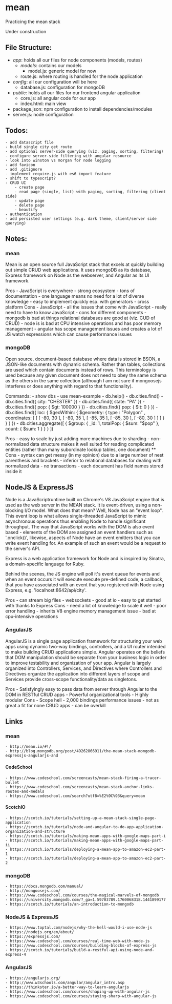 # mean
Practicing the mean stack

Under construction

## File Structure:
- _app_: holds all our files for node components (models, routes)
    - _models_: contains our models
        - model.js: generic model for now
    - route.js: where routing is handled for the node application
- _config_: all our configuration will be here
    - database.js: configuration for mongoDB
- _public_: holds all our files for our frontend angular application
    - core.js: all angular code for our app
    - index.html: main view
- package.json: npm configuration to install dependencies/modules
- server.js: node configuration

## Todos:
    - add datascript file
    - build single city get route
    - add optional server-side querying (viz. paging, sorting, filtering)
    - configure server-side filtering with angular resource
    - look into winston vs morgan for node logging
    - add favicon
    - add .gitignore
    - implement require.js with es6 import feature
    - shift to typescript?
    - CRUD UI
        - create page
        - read page (single, list) with paging, sorting, filtering (client side)
        - update page
        - delete page
        - beautify
    - authentication
    - add persisted user settings (e.g. dark theme, client/server side querying)

## Notes:
### mean
Mean is an open source full JavaScript stack that excels at quickly building out simple CRUD web applications. It uses mongoDB as its database, Express framework on Node as the webserver, and Angular as its UI framework.

Pros
    - JavaScript is everywhere
		- strong ecosystem
		- tons of documentation
		- one language means no need for a lot of diverse knowledge
	- easy to implement quickly esp. with generators
	- cross platform
Cons
    - JavaScript
		- all the issues that come with JavaScript
		- really need to have to know JavaScript
	- cons for different components
        - mongodb is bad at things relational databases are good at (viz. CUD of CRUD)
        - node is is bad at CPU intensive operations and has poor memory management
        - angular has scope management issues and creates a lot of JS watch expressions which can cause performance issues 

### mongoDB
Open source, document-based database where data is stored in BSON, a JSON-like documents with dynamic schema. Rather than tables, collections are used which contain documents instead of rows. This terminology is used because any given document does not need to obey the same schema as the others in the same collection (although I am not sure if mongoosejs interferes or does anything with regard to that functionality).

Commands:
    - show dbs
    - use mean-example
    - db.help()
    - db.cities.find()
    - db.cities.find({ city: "CHESTER" })
    - db.cities.find({ state: "PA" })
    - db.cities.find({ pop: { $gt: 100000 } })
    - db.cities.find({ pop: { $lt: 0 } })
    - db.cities.find({ loc: { $geoWithin: { $geometry: { type : "Polygon" , coordinates: [ [ [ -80, 30 ], [ -80, 35 ], [ -85, 35 ], [ -85, 30 ], [ -80, 30 ] ] ] } } } })
    - db.cities.aggregate([ { $group: { _id: 1, totalPop: { $sum: "$pop" }, count: { $sum: 1 } } } ]) 

Pros
    - easy to scale by just adding more machines due to sharding
    - non-normalized data structure makes it well suited for reading complicated entities (rather than many subordinate lookup tables, one document) **
Cons
    - syntax can get messy (in my opinion) due to a large number of nest parenthesis and brackets
    - inferior to relational databases for dealing with normalized data
    - no transactions
    - each document has field names stored inside it


## NodeJS & ExpressJS
Node is a JavaScriptruntime built on Chrome's V8 JavaScript engine that is used as the web server in the MEAN stack. It is event-driven, using a non-blocking I/O model. What does that mean? Well, Node has an "event loop". This event loop is what allows single-threaded JavaScript to mimic asynchronous operations thus enabling Node to handle significant throughput. The way that JavaScript works with the DOM is also event based - elements of the DOM are assigned an event handlers such as '.onclick()', likewise, aspects of Node have an event emitters that you can write event handling for. An example of such an event would be a request to the server's API.

Express is a web application framework for Node and is inspired by Sinatra, a domain-specific language for Ruby.

Behind the scenes, the JS engine will poll it's event queue for events and when an event occurs it will execute execute pre-defined code, a callback, that you have associated with an event that you registered with Node using Express, e.g. 'localhost:8642/api/city'.

Pros
    - can stream big files
    - websockets
    - good at io
    - easy to get started with thanks to Express
Cons
    - need a lot of knowledge to scale it well
    - poor error handling
    - inherits V8 engine memory management issue
    - bad at cpu-intensive operations
### AngularJS
AngularJS is a single page application framework for structuring your web apps using dynamic two-way bindings, controllers, and a UI router intended to make building CRUD applications simple. Angular operates on the beliefs that DOM manipulation should be separate from your business logic in order to improve testability and organization of your app. Angular is largely organized into Controllers, Services, and Directives where Controllers and Directives organize the application into different layers of scope and Services provide cross-scope functionality/data as singletons.

Pros
    - Satisfyingly easy to pass data from server through Angular to the DOM in RESTful CRUD apps
    - Powerful organizational tools
    - Highly modular
Cons
    - Scope hell
    - 2,000 bindings performance issues
    - not as great a fit for none CRUD apps
    - can be overkill

## Links
### mean
    - http://mean.io/#!/
    - http://blog.mongodb.org/post/49262866911/the-mean-stack-mongodb-expressjs-angularjs-and
#### CodeSchool
    - https://www.codeschool.com/screencasts/mean-stack-firing-a-tracer-bullet
    - https://www.codeschool.com/screencasts/mean-stack-anchor-links-routes-and-medals
    - https://www.codeschool.com/search?utf8=%E2%9C%93&query=mean
#### ScotchIO
    - https://scotch.io/tutorials/setting-up-a-mean-stack-single-page-application
    - https://scotch.io/tutorials/node-and-angular-to-do-app-application-organization-and-structure
    - https://scotch.io/tutorials/making-mean-apps-with-google-maps-part-i
    - https://scotch.io/tutorials/making-mean-apps-with-google-maps-part-ii
    - https://scotch.io/tutorials/deploying-a-mean-app-to-amazon-ec2-part-1
    - https://scotch.io/tutorials/deploying-a-mean-app-to-amazon-ec2-part-2
### mongoDB
    - https://docs.mongodb.com/manual/
    - http://mongoosejs.com/
    - https://www.codeschool.com/courses/the-magical-marvels-of-mongodb
    - https://university.mongodb.com/?_ga=1.59703789.1760068318.1441899177
    - https://scotch.io/tutorials/an-introduction-to-mongodb
### NodeJS & ExpressJS
    - https://www.toptal.com/nodejs/why-the-hell-would-i-use-node-js
    - https://nodejs.org/en/about/
    - https://expressjs.com/
    - https://www.codeschool.com/courses/real-time-web-with-node-js
    - https://www.codeschool.com/courses/building-blocks-of-express-js
    - https://scotch.io/tutorials/build-a-restful-api-using-node-and-express-4
### AngularJS
    - https://angularjs.org/
    - http://www.w3schools.com/angular/angular_intro.asp
    - https://thinkster.io/a-better-way-to-learn-angularjs
    - https://www.codeschool.com/courses/shaping-up-with-angular-js
    - https://www.codeschool.com/courses/staying-sharp-with-angular-js